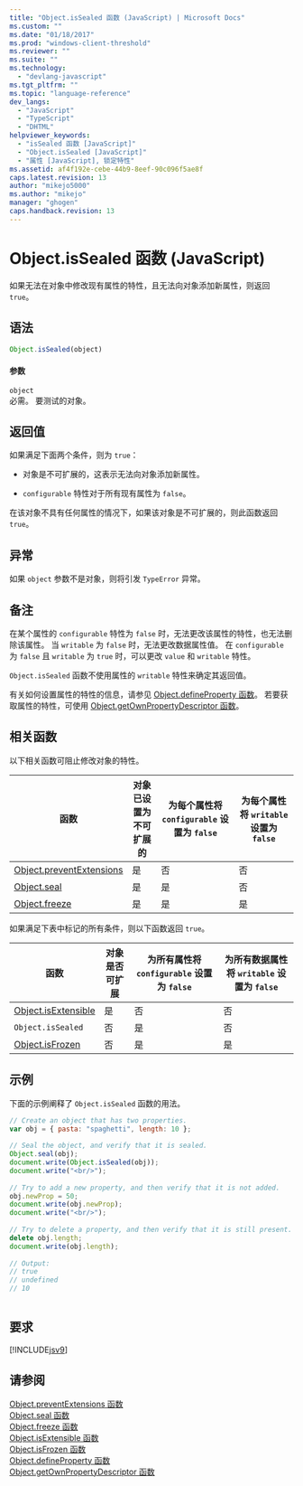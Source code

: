 ```yaml
---
title: "Object.isSealed 函数 (JavaScript) | Microsoft Docs"
ms.custom: ""
ms.date: "01/18/2017"
ms.prod: "windows-client-threshold"
ms.reviewer: ""
ms.suite: ""
ms.technology: 
  - "devlang-javascript"
ms.tgt_pltfrm: ""
ms.topic: "language-reference"
dev_langs: 
  - "JavaScript"
  - "TypeScript"
  - "DHTML"
helpviewer_keywords: 
  - "isSealed 函数 [JavaScript]"
  - "Object.isSealed [JavaScript]"
  - "属性 [JavaScript], 锁定特性"
ms.assetid: af4f192e-cebe-44b9-8eef-90c096f5ae8f
caps.latest.revision: 13
author: "mikejo5000"
ms.author: "mikejo"
manager: "ghogen"
caps.handback.revision: 13
---
```

# Object.isSealed 函数 (JavaScript)
如果无法在对象中修改现有属性的特性，且无法向对象添加新属性，则返回 `true`。  
  
## 语法  
  
```javascript  
Object.isSealed(object)  
```  
  
#### 参数  
 `object`  
 必需。  要测试的对象。  
  
## 返回值  
 如果满足下面两个条件，则为 `true`：  
  
-   对象是不可扩展的，这表示无法向对象添加新属性。  
  
-   `configurable` 特性对于所有现有属性为 `false`。  
  
 在该对象不具有任何属性的情况下，如果该对象是不可扩展的，则此函数返回 `true`。  
  
## 异常  
 如果 `object` 参数不是对象，则将引发 `TypeError` 异常。  
  
## 备注  
 在某个属性的 `configurable` 特性为 `false` 时，无法更改该属性的特性，也无法删除该属性。  当 `writable` 为 `false` 时，无法更改数据属性值。  在 `configurable` 为 `false` 且 `writable` 为 `true` 时，可以更改 `value` 和 `writable` 特性。  
  
 `Object.isSealed` 函数不使用属性的 `writable` 特性来确定其返回值。  
  
 有关如何设置属性的特性的信息，请参见 [Object.defineProperty 函数](../../javascript/reference/object-defineproperty-function-javascript.md)。  若要获取属性的特性，可使用 [Object.getOwnPropertyDescriptor 函数](../../javascript/reference/object-getownpropertydescriptor-function-javascript.md)。  
  
## 相关函数  
 以下相关函数可阻止修改对象的特性。  
  
|函数|对象已设置为不可扩展的|为每个属性将 `configurable` 设置为 `false`|为每个属性将 `writable` 设置为 `false`|  
|--------|-----------------|---------------------------------------|-----------------------------------|  
|[Object.preventExtensions](../../javascript/reference/object-preventextensions-function-javascript.md)|是|否|否|  
|[Object.seal](../../javascript/reference/object-seal-function-javascript.md)|是|是|否|  
|[Object.freeze](../../javascript/reference/object-freeze-function-javascript.md)|是|是|是|  
  
 如果满足下表中标记的所有条件，则以下函数返回 `true`。  
  
|函数|对象是否可扩展|为所有属性将 `configurable` 设置为 `false`|为所有数据属性将 `writable` 设置为 `false`|  
|--------|-------------|---------------------------------------|-------------------------------------|  
|[Object.isExtensible](../../javascript/reference/object-isextensible-function-javascript.md)|是|否|否|  
|`Object.isSealed`|否|是|否|  
|[Object.isFrozen](../../javascript/reference/object-isfrozen-function-javascript.md)|否|是|是|  
  
## 示例  
 下面的示例阐释了 `Object.isSealed` 函数的用法。  
  
```javascript  
// Create an object that has two properties.  
var obj = { pasta: "spaghetti", length: 10 };  
  
// Seal the object, and verify that it is sealed.  
Object.seal(obj);  
document.write(Object.isSealed(obj));  
document.write("<br/>");  
  
// Try to add a new property, and then verify that it is not added.   
obj.newProp = 50;  
document.write(obj.newProp);  
document.write("<br/>");  
  
// Try to delete a property, and then verify that it is still present.   
delete obj.length;  
document.write(obj.length);  
  
// Output:  
// true  
// undefined  
// 10  
  
```  
  
## 要求  
 [!INCLUDE[jsv9](../../javascript/includes/jsv9-md.md)]  
  
## 请参阅  
 [Object.preventExtensions 函数](../../javascript/reference/object-preventextensions-function-javascript.md)   
 [Object.seal 函数](../../javascript/reference/object-seal-function-javascript.md)   
 [Object.freeze 函数](../../javascript/reference/object-freeze-function-javascript.md)   
 [Object.isExtensible 函数](../../javascript/reference/object-isextensible-function-javascript.md)   
 [Object.isFrozen 函数](../../javascript/reference/object-isfrozen-function-javascript.md)   
 [Object.defineProperty 函数](../../javascript/reference/object-defineproperty-function-javascript.md)   
 [Object.getOwnPropertyDescriptor 函数](../../javascript/reference/object-getownpropertydescriptor-function-javascript.md)